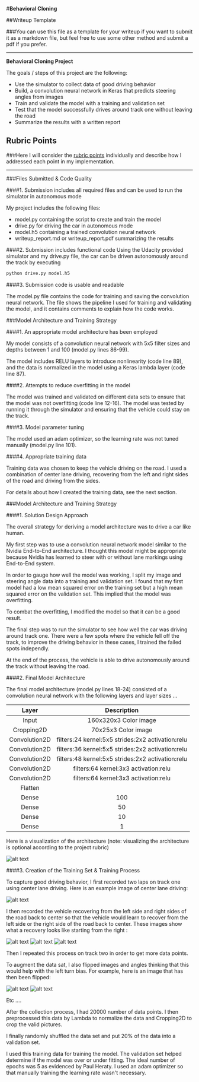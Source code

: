 #**Behavioral Cloning** 

##Writeup Template

###You can use this file as a template for your writeup if you want to submit it as a markdown file, but feel free to use some other method and submit a pdf if you prefer.

---

**Behavioral Cloning Project**

The goals / steps of this project are the following:
* Use the simulator to collect data of good driving behavior
* Build, a convolution neural network in Keras that predicts steering angles from images
* Train and validate the model with a training and validation set
* Test that the model successfully drives around track one without leaving the road
* Summarize the results with a written report


[//]: # (Image References)

[image1]: ./examples/cnn-architecture.png "Model Visualization"
[image2]: ./examples/center.jpg "Grayscaling"
[image3]: ./examples/center_recover1.jpg "Recovery Image"
[image4]: ./examples/center_recover2.jpg "Recovery Image"
[image5]: ./examples/center_recover3.jpg "Recovery Image"
[image6]: ./examples/center-flipped.jpg "Normal Image"
[image7]: ./examples/cropped-image.jpg "Flipped Image"

## Rubric Points
###Here I will consider the [rubric points](https://review.udacity.com/#!/rubrics/432/view) individually and describe how I addressed each point in my implementation.  

---
###Files Submitted & Code Quality

####1. Submission includes all required files and can be used to run the simulator in autonomous mode

My project includes the following files:
* model.py containing the script to create and train the model
* drive.py for driving the car in autonomous mode
* model.h5 containing a trained convolution neural network 
* writeup_report.md or writeup_report.pdf summarizing the results

####2. Submission includes functional code
Using the Udacity provided simulator and my drive.py file, the car can be driven autonomously around the track by executing 
```sh
python drive.py model.h5
```

####3. Submission code is usable and readable

The model.py file contains the code for training and saving the convolution neural network. The file shows the pipeline I used for training and validating the model, and it contains comments to explain how the code works.

###Model Architecture and Training Strategy

####1. An appropriate model architecture has been employed

My model consists of a convolution neural network with 5x5 filter sizes and depths between 1 and 100 (model.py lines 86-99).

The model includes RELU layers to introduce nonlinearity (code line 89), and the data is normalized in the model using a Keras lambda layer (code line 87). 

####2. Attempts to reduce overfitting in the model

The model was trained and validated on different data sets to ensure that the model was not overfitting (code line 12-16). The model was tested by running it through the simulator and ensuring that the vehicle could stay on the track.

####3. Model parameter tuning

The model used an adam optimizer, so the learning rate was not tuned manually (model.py line 101).

####4. Appropriate training data

Training data was chosen to keep the vehicle driving on the road. I used a combination of center lane driving, recovering from the left and right sides of the road and driving from the sides.

For details about how I created the training data, see the next section. 

###Model Architecture and Training Strategy

####1. Solution Design Approach

The overall strategy for deriving a model architecture was to drive a car like human.

My first step was to use a convolution neural network model similar to the Nvidia End-to-End architecture. I thought this model might be appropriate because Nvidia has learned to steer with or without lane markings using End-to-End system.

In order to gauge how well the model was working, I split my image and steering angle data into a training and validation set. I found that my first model had a low mean squared error on the training set but a high mean squared error on the validation set. This implied that the model was overfitting. 

To combat the overfitting, I modified the model so that it can be a good result.

The final step was to run the simulator to see how well the car was driving around track one. There were a few spots where the vehicle fell off the track, to improve the driving behavior in these cases, I trained the failed spots independly.

At the end of the process, the vehicle is able to drive autonomously around the track without leaving the road.

####2. Final Model Architecture

The final model architecture (model.py lines 18-24) consisted of a convolution neural network with the following layers and layer sizes ...

| Layer            |     Description                                     | 
|:----------------:|:---------------------------------------------------:| 
| Input            | 160x320x3 Color image                               | 
| Cropping2D       | 70x25x3 Color image                                 | 
| Convolution2D    | filters:24  kernel:5x5  strides:2x2  activation:relu|
| Convolution2D    | filters:36  kernel:5x5  strides:2x2  activation:relu|
| Convolution2D    | filters:48  kernel:5x5  strides:2x2  activation:relu|
| Convolution2D    | filters:64  kernel:3x3               activation:relu|
| Convolution2D    | filters:64  kernel:3x3               activation:relu|
| Flatten          |                                                     |
| Dense            | 100                                                 |
| Dense            | 50                                                  |
| Dense            | 10                                                  |
| Dense            | 1                                                   |

Here is a visualization of the architecture (note: visualizing the architecture is optional according to the project rubric)

![alt text][image1]

####3. Creation of the Training Set & Training Process

To capture good driving behavior, I first recorded two laps on track one using center lane driving. Here is an example image of center lane driving:

![alt text][image2]

I then recorded the vehicle recovering from the left side and right sides of the road back to center so that the vehicle would learn to recover from the left side or the right side of the road back to center. These images show what a recovery looks like starting from the right :

![alt text][image3]
![alt text][image4]
![alt text][image5]

Then I repeated this process on track two in order to get more data points.

To augment the data sat, I also flipped images and angles thinking that this would help with the left turn bias. For example, here is an image that has then been flipped:

![alt text][image6]
![alt text][image7]

Etc ....

After the collection process, I had 20000 number of data points. I then preprocessed this data by Lambda to normalize the data and Cropping2D to crop the valid pictures.


I finally randomly shuffled the data set and put 20% of the data into a validation set. 

I used this training data for training the model. The validation set helped determine if the model was over or under fitting. The ideal number of epochs was 5 as evidenced by Paul Heraty. I used an adam optimizer so that manually training the learning rate wasn't necessary.
